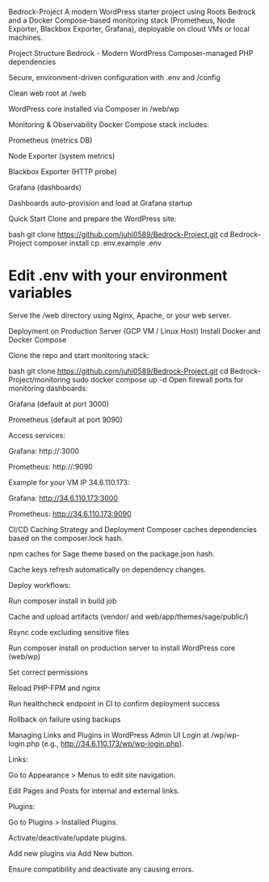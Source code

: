 Bedrock-Project
A modern WordPress starter project using Roots Bedrock and a Docker Compose-based monitoring stack (Prometheus, Node Exporter, Blackbox Exporter, Grafana), deployable on cloud VMs or local machines.

Project Structure
Bedrock - Modern WordPress
Composer-managed PHP dependencies

Secure, environment-driven configuration with .env and /config

Clean web root at /web

WordPress core installed via Composer in /web/wp

Monitoring & Observability
Docker Compose stack includes:

Prometheus (metrics DB)

Node Exporter (system metrics)

Blackbox Exporter (HTTP probe)

Grafana (dashboards)

Dashboards auto-provision and load at Grafana startup

Quick Start
Clone and prepare the WordPress site:

bash
git clone https://github.com/juhi0589/Bedrock-Project.git
cd Bedrock-Project
composer install
cp .env.example .env
# Edit .env with your environment variables
Serve the /web directory using Nginx, Apache, or your web server.

Deployment on Production Server (GCP VM / Linux Host)
Install Docker and Docker Compose

Clone the repo and start monitoring stack:

bash
git clone https://github.com/juhi0589/Bedrock-Project.git
cd Bedrock-Project/monitoring
sudo docker compose up -d
Open firewall ports for monitoring dashboards:

Grafana (default at port 3000)

Prometheus (default at port 9090)

Access services:

Grafana: http://<server-ip>:3000

Prometheus: http://<server-ip>:9090

Example for your VM IP 34.6.110.173:

Grafana: http://34.6.110.173:3000

Prometheus: http://34.6.110.173:9090

CI/CD Caching Strategy and Deployment
Composer caches dependencies based on the composer.lock hash.

npm caches for Sage theme based on the package.json hash.

Cache keys refresh automatically on dependency changes.

Deploy workflows:

Run composer install in build job

Cache and upload artifacts (vendor/ and web/app/themes/sage/public/)

Rsync code excluding sensitive files

Run composer install on production server to install WordPress core (web/wp)

Set correct permissions

Reload PHP-FPM and nginx

Run healthcheck endpoint in CI to confirm deployment success

Rollback on failure using backups

Managing Links and Plugins in WordPress Admin UI
Login at /wp/wp-login.php (e.g., http://34.6.110.173/wp/wp-login.php).

Links:

Go to Appearance > Menus to edit site navigation.

Edit Pages and Posts for internal and external links.

Plugins:

Go to Plugins > Installed Plugins.

Activate/deactivate/update plugins.

Add new plugins via Add New button.

Ensure compatibility and deactivate any causing errors.
